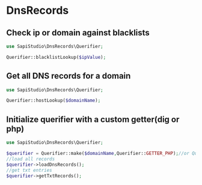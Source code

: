# DnsRecords

## Check ip or domain against blacklists
```php
use SapiStudio\DnsRecords\Querifier;

Querifier::blacklistLookup($ipValue);
```

## Get all DNS records for a domain
```php
use SapiStudio\DnsRecords\Querifier;

Querifier::hostLookup($domainName);
```

## Initialize querifier with a custom getter(dig or php)
```php
use SapiStudio\DnsRecords\Querifier;

$querifier = Querifier::make($domainName,Querifier::GETTER_PHP);//or Querifier::GETTER_DIG
//load all records
$querifier->loadDnsRecords();
//get txt entries
$querifier->getTxtRecords();
```

